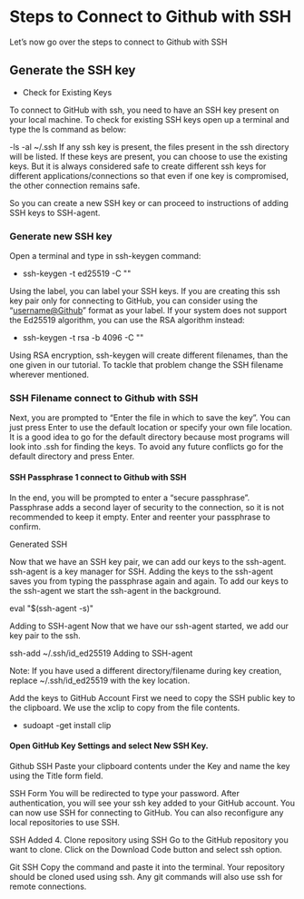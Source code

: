 # Steps to Connect to Github with SSH
Let’s now go over the steps to connect to Github with SSH 

## Generate the SSH key

- Check for Existing Keys

To connect to GitHub with ssh, you need to have an SSH key present on your local machine. To check for existing SSH keys open up a terminal and type the ls command as below:

  -ls -al ~/.ssh
If any ssh key is present, the files present in the ssh directory will be listed. If these keys are present, you can choose to use the existing keys.
But it is always considered safe to create different ssh keys for different applications/connections so that even if one key is compromised, the other connection remains safe.

So you can create a new SSH key or can proceed to instructions of adding SSH keys to SSH-agent.


### Generate new SSH key

Open a terminal and type in ssh-keygen command:
- ssh-keygen -t ed25519 -C "<label>"

Using the label, you can label your SSH keys. If you are creating this ssh key pair only for connecting to GitHub, you can consider using the “<username@Github>” format as your label.
If your system does not support the Ed25519 algorithm, you can use the RSA algorithm instead:
- ssh-keygen -t rsa -b 4096 -C "<label>"

Using RSA encryption, ssh-keygen will create different filenames, than the one given in our tutorial. To tackle that problem change the SSH filename wherever mentioned.

### SSH Filename connect to Github with SSH

Next, you are prompted to “Enter the file in which to save the key”. You can just press Enter to use the default location or specify your own file location. It is a good idea to go for the default directory because most programs will look into .ssh for finding the keys. To avoid any future conflicts go for the default directory and press Enter.


#### SSH Passphrase 1 connect to Github with SSH

In the end, you will be prompted to enter a “secure passphrase”. Passphrase adds a second layer of security to the connection, so it is not recommended to keep it empty. Enter and reenter your passphrase to confirm.

Generated SSH

Now that we have an SSH key pair, we can add our keys to the ssh-agent. ssh-agent is a key manager for SSH. Adding the keys to the ssh-agent saves you from typing the passphrase again and again. To add our keys to the ssh-agent we start the ssh-agent in the background.


eval "$(ssh-agent -s)"

Adding to SSH-agent
Now that we have our ssh-agent started, we add our key pair to the ssh.


ssh-add ~/.ssh/id_ed25519
Adding to SSH-agent

Note: If you have used a different directory/filename during key creation, replace ~/.ssh/id_ed25519 with the key location.

Add the keys to GitHub Account
First we need to copy the SSH public key to the clipboard. We use the xclip to copy from the file contents.

- sudoapt -get install clip


#### Open GitHub Key Settings and select New SSH Key.

Github SSH
Paste your clipboard contents under the Key and name the key using the Title form field.

SSH Form
You will be redirected to type your password. After authentication, you will see your ssh key added to your GitHub account. You can now use SSH for connecting to GitHub. You can also reconfigure any local repositories to use SSH.

SSH Added
4. Clone repository using SSH
Go to the GitHub repository you want to clone. Click on the Download Code button and select ssh option.

Git SSH
Copy the command and paste it into the terminal. Your repository should be cloned used using ssh. Any git commands will also use ssh for remote connections.
